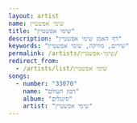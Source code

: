 ```yaml
---
layout: artist
name: שימי אפשטיין
title: "שימי אפשטיין"
description: "דף האמן שימי אפשטיין"
keywords: "שירים, מוזיקה, שימי אפשטיין"
permalink: /artists/שימי-אפשטיין/
redirect_from:
  - /artists/list/שימי אפשטיין
songs:
  - number: "33070"
    name: "רבון העולם"
    album: "סינגלים"
    artist: "שימי אפשטיין"
---
```

